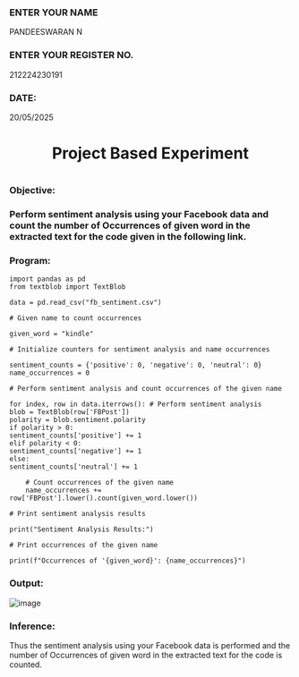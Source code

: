 <H3>ENTER YOUR NAME</H3> PANDEESWARAN N
<H3>ENTER YOUR REGISTER NO.</H3> 212224230191
<H3>DATE:</H3> 20/05/2025
<H1 Align="center">Project Based Experiment<H1>
<H3>Objective:<H3>
Perform sentiment analysis using your Facebook data and count the number of Occurrences of given word in the extracted text for the code given in the following link.
<H3>Program:</H3>

```
import pandas as pd
from textblob import TextBlob

data = pd.read_csv("fb_sentiment.csv")

# Given name to count occurrences

given_word = "kindle"

# Initialize counters for sentiment analysis and name occurrences

sentiment_counts = {'positive': 0, 'negative': 0, 'neutral': 0}
name_occurrences = 0

# Perform sentiment analysis and count occurrences of the given name

for index, row in data.iterrows(): # Perform sentiment analysis
blob = TextBlob(row['FBPost'])
polarity = blob.sentiment.polarity
if polarity > 0:
sentiment_counts['positive'] += 1
elif polarity < 0:
sentiment_counts['negative'] += 1
else:
sentiment_counts['neutral'] += 1

    # Count occurrences of the given name
    name_occurrences += row['FBPost'].lower().count(given_word.lower())

# Print sentiment analysis results

print("Sentiment Analysis Results:")

# Print occurrences of the given name

print(f"Occurrences of '{given_word}': {name_occurrences}")

```
<H3>Output:</H3>

![image](https://github.com/user-attachments/assets/7a744d29-8cee-4b8f-9e38-ba24c44312e0)


<H3>Inference:</H3>
Thus the sentiment analysis using your Facebook data is performed and the number of Occurrences of given word in the extracted text for the code is counted.


